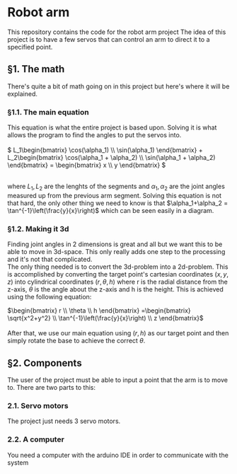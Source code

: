 # Robot arm
This repository contains the code for the robot arm project
The idea of this project is to have a few servos that can control an arm to direct it to a specified point. 


## §1. The math
There's quite a bit of math going on in this project but here's where it will be explained.

### §1.1. The main equation
This equation is what the entire project is based upon. Solving it is what allows the program to find the angles
to put the servos into. \
\
$`
L_1\begin{bmatrix} \cos(\alpha_1) \\ \sin(\alpha_1) \end{bmatrix} + L_2\begin{bmatrix} \cos(\alpha_1 + \alpha_2) \\ \sin(\alpha_1 + \alpha_2) \end{bmatrix} = \begin{bmatrix} x \\ y \end{bmatrix} 
`$ 

\
where $`L_1, L_2`$ are the lenghts of the segments and
$`\alpha_1, \alpha_2`$ are the joint angles measured up from the previous arm segment.
Solving this equation is not that hard, the only other thing we need to know is that $\alpha_1+\alpha_2 = \tan^{-1}\left(\frac{y}{x}\right)$ which can be seen easily in a diagram.

### §1.2. Making it 3d
Finding joint angles in 2 dimensions is great and all but we want this to be able to move in 3d-space. This only really adds one step to the processing and it's not that complicated.\
The only thing needed is to convert the 3d-problem into a 2d-problem. This is accomplished by converting the target point's cartesian coordinates $(x, y, z)$ into cylindrical coordinates $(r, \theta, h)$ where r is the radial distance from the z-axis, $\theta$ is the angle about the z-axis and h is the height. This is achieved using the following equation:

$`\begin{bmatrix} 
              r \\ 
              \theta \\ 
              h 
  \end{bmatrix} =\begin{bmatrix} 
              \sqrt{x^2+y^2} \\
              \tan^{-1}\left(\frac{y}{x}\right) \\ 
              z \end{bmatrix}`$\
\
After that, we use our main equation using $(r,h)$ as our target point and then simply rotate the base to achieve the correct $\theta$.
 

## §2. Components
The user of the project must be able to input a point that the arm is to move to. There are two parts to this:

### 2.1. Servo motors
The project just needs 3 servo motors.

### 2.2. A computer
You need a computer with the arduino IDE in order to communicate with the system
